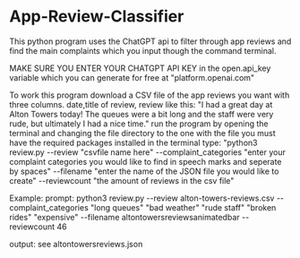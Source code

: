 # App-Review-Classifier
This python program uses the ChatGPT api to filter through app reviews and find the main complaints which you input though the command terminal. 


MAKE SURE YOU ENTER YOUR CHATGPT API KEY in the open.api_key variable which you can generate for free at "platform.openai.com"

To work this program download a CSV file of the app reviews you want with three columns.
date,title of review, review like this:
"I had a great day at Alton Towers today! The queues were a bit long and the staff were very rude, but ultimately I had a nice time." 
run the program by opening the terminal and changing the file directory to the one with the file 
you must have the required packages installed 
in the terminal type: 
"python3 review.py --review "csvfile name here" --complaint_categories "enter your complaint categories you would like to find in speech marks and seperate by spaces" --filename "enter the name of the JSON file you would like to create" --reviewcount "the amount of reviews in the csv file"


Example: 
prompt: python3 review.py --review alton-towers-reviews.csv --complaint_categories "long queues" "bad weather" "rude staff" "broken rides" "expensive" --filename altontowersreviewsanimatedbar --reviewcount 46

output: 
see altontowersreviews.json
